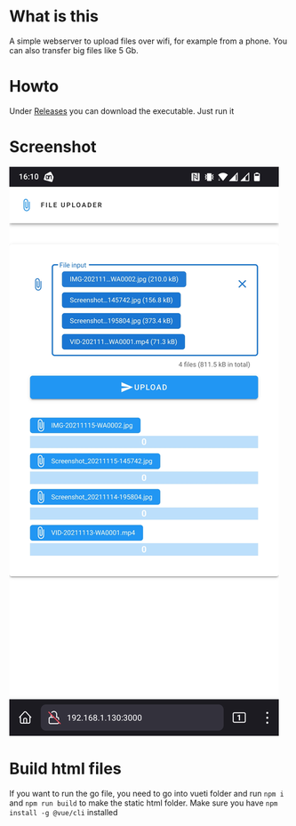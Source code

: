 # What is this
A simple webserver to upload files over wifi, for example from a phone. 
You can also transfer big files like 5 Gb.

# Howto
Under [Releases](https://github.com/zoutepopcorn/go-up-it/releases/) you can download the executable. 
Just run it

# Screenshot
![Phone](docs/screenshot.jpg)

# Build html files
If you want to run the go file, you need to go into vueti folder and run `npm i` and `npm run build` to make the static html folder.
Make sure you have `npm install -g @vue/cli` installed
